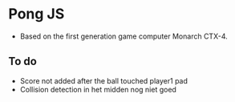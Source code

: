 # Pong JS
* Based on the first generation game computer Monarch CTX-4.





## To do
* Score not added after the ball touched player1 pad
* Collision detection in het midden nog niet goed
